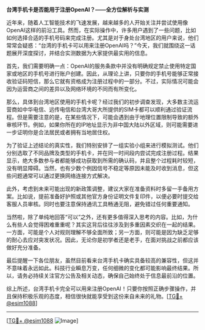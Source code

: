 **台湾手机卡是否能用于注册OpenAI？——全方位解析与实测**

近年来，随着人工智能技术的飞速发展，越来越多的人开始关注并尝试使用像OpenAI这样的前沿工具。然而，在实际操作中，许多用户遇到了一些问题，比如如何选择合适的手机号码来完成注册。尤其是对于身处台湾地区的用户来说，他们常常会疑惑：“台湾的手机卡可以用来注册OpenAI吗？”今天，我们就围绕这一话题展开深度探讨，并结合实测数据为大家提供最实用的信息。

首先，我们需要明确一点：OpenAI的服务条款中并没有明确规定禁止使用特定国家或地区的手机号进行账户创建。因此，从理论上讲，只要你的手机号能够正常接收验证码短信，那么它就有资格成为注册过程中的一部分。不过，实际情况可能会因为运营商之间的差异以及网络环境的不同而有所变化。

那么，具体到台湾地区使用的手机卡呢？经过我们的初步调查发现，大多数主流运营商如中华电信、远传电信和台湾大哥大所提供的SIM卡都可以顺利通过验证流程。但是需要注意的是，在某些情况下，可能会遇到由于地理位置限制导致的额外审核环节。例如，如果你所在的IP地址显示为非中国大陆以外区域，则可能需要进一步证明你是合法居民或者拥有当地居住权。

为了验证上述结论的真实性，我们特别安排了一组实验小组来进行模拟测试。他们分别选取了不同品牌及类型的手机卡，并在同一时间段内尝试完成注册过程。结果显示，绝大多数参与者都能够成功获取到所需的确认码，并且整个过程耗时较短，没有明显障碍。当然，也有少数个例因信号不稳定等原因未能及时收到消息，但这些问题通常可以通过更换网络连接方式解决。

此外，考虑到未来可能出现的新政策调整，建议大家在准备资料时多留一手备用方案。比如说，提前准备好护照或其他官方身份证明文件复印件，以便必要时提交给客服人员审核。同时也要注意保持通讯工具畅通无阻，避免错过任何重要通知。

当然啦，除了单纯地回答“可以”之外，还有更多值得深入思考的内容。比如，为什么有些人会觉得困难重重呢？其实这背后往往涉及到多重因素交织在一起的结果。一方面，可能是个人对规则理解不够全面所致；另一方面，则可能是因为缺乏足够的耐心去应对突发状况。因此，无论你是初学者还是老手，在面对挑战之前都应该做好充分准备。

最后提醒一下各位朋友，虽然目前看来台湾手机卡确实具备较高的兼容性，但这并不意味着永远如此。科技行业瞬息万变，任何细微的变化都可能影响最终结果。所以，请务必持续关注官方公告及相关动态，确保自己始终处于信息最前沿的位置。

综上所述，台湾手机卡完全可以用来注册OpenAI！只要你按照正确步骤操作，并且保持积极乐观的态度，相信很快就能享受到这份来自未来的礼物。[[TG💪+ @esim1088](https://t.me/s/esim1088)]

---

[[TG💪+ @esim1088](https://t.me/s/esim1088) ![Image](https://i.postimg.cc/4NQfJmqS/Snipaste-2025-05-13-00-14-12.png)]
